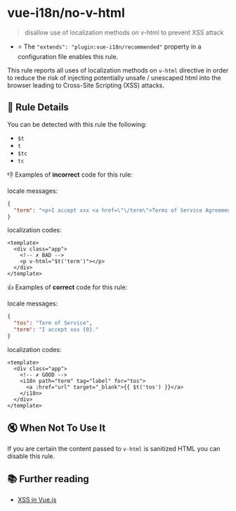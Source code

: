 # vue-i18n/no-v-html

> disallow use of localization methods on v-html to prevent XSS attack

- :star: The `"extends": "plugin:vue-i18n/recommended"` property in a configuration file enables this rule.

This rule reports all uses of localization methods on `v-html` directive in order to reduce the risk of injecting potentially unsafe / unescaped html into the browser leading to Cross-Site Scripting (XSS) attacks.

## :book: Rule Details

You can be detected with this rule the following:

- `$t`
- `t`
- `$tc`
- `tc`

:-1: Examples of **incorrect** code for this rule:

locale messages:
```json
{
  "term": "<p>I accept xxx <a href=\"\/term\">Terms of Service Agreement</a></p>"
}
```

localization codes:

```vue
<template>
  <div class="app">
    <!-- ✗ BAD -->
    <p v-html="$t('term')"></p>
  </div>
</template>
```

:+1: Examples of **correct** code for this rule:

locale messages:
```json
{
  "tos": "Term of Service",
  "term": "I accept xxx {0}."
}
```

localization codes:

```vue
<template>
  <div class="app">
    <!-- ✗ GOOD -->
    <i18n path="term" tag="label" for="tos">
      <a :href="url" target="_blank">{{ $t('tos') }}</a>
    </i18n>
  </div>
</template>
```

## :mute: When Not To Use It

If you are certain the content passed to `v-html` is sanitized HTML you can disable this rule.

## :books: Further reading

- [XSS in Vue.js](https://blog.sqreen.io/xss-in-vue-js/)
